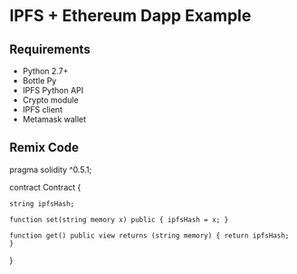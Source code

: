 # IPFS + Ethereum Dapp Example

## Requirements

* Python 2.7+
* Bottle Py
* IPFS Python API
* Crypto module
* IPFS client 
* Metamask wallet

## Remix Code

pragma solidity ^0.5.1;

contract Contract { 
    
    string ipfsHash;

    function set(string memory x) public { ipfsHash = x; }

    function get() public view returns (string memory) { return ipfsHash; }

}
